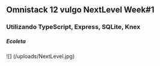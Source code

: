 ## Omnistack 12 vulgo NextLevel Week#1

### Utilizando TypeScript, Express, SQLite, Knex

##### Ecoleta

![] (/uploads/NextLevel.jpg)

